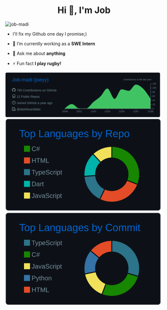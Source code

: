 <h1 align="center">Hi 👋, I'm Job</h1>
<p align="left"> <img src="https://komarev.com/ghpvc/?username=job-madi&label=Profile%20views&color=0000ff&style=flat" alt="job-madi" /> </p>

- I'll fix my Github one day I promise;)

- 🔭 I’m currently working as a **SWE Intern**

- 💬 Ask me about **anything**

- ⚡ Fun fact **I play rugby!**

[![](https://raw.githubusercontent.com/Job-madi/Job-madi/master/profile-summary-card-output/github_dark/0-profile-details.svg)](https://github.com/vn7n24fzkq/github-profile-summary-cards)
[![](https://raw.githubusercontent.com/Job-madi/Job-madi/master/profile-summary-card-output/github_dark/1-repos-per-language.svg)](https://github.com/vn7n24fzkq/github-profile-summary-cards) [![](https://raw.githubusercontent.com/Job-madi/Job-madi/master/profile-summary-card-output/github_dark/2-most-commit-language.svg)](https://github.com/vn7n24fzkq/github-profile-summary-cards)



